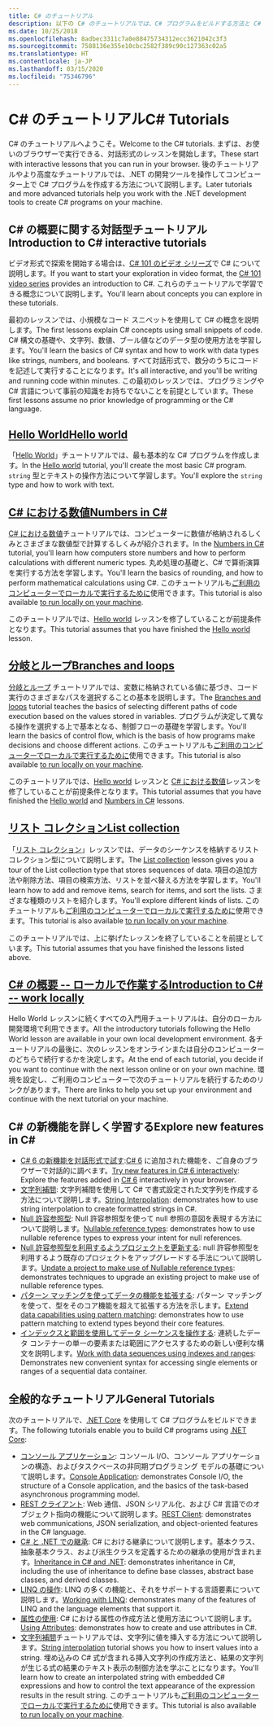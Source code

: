 ```yaml
---
title: C# のチュートリアル
description: 以下の C# のチュートリアルでは、C# プログラムをビルドする方法と C# 言語機能について説明します。
ms.date: 10/25/2018
ms.openlocfilehash: 8adbec3311c7a0e88475734312ecc3621042c3f3
ms.sourcegitcommit: 7588136e355e10cbc2582f389c90c127363c02a5
ms.translationtype: HT
ms.contentlocale: ja-JP
ms.lasthandoff: 03/15/2020
ms.locfileid: "75346796"
---
```

# <a name="c-tutorials"></a><span data-ttu-id="2fc3c-103">C# のチュートリアル</span><span class="sxs-lookup"><span data-stu-id="2fc3c-103">C# Tutorials</span></span>

<span data-ttu-id="2fc3c-104">C# のチュートリアルへようこそ。</span><span class="sxs-lookup"><span data-stu-id="2fc3c-104">Welcome to the C# tutorials.</span></span> <span data-ttu-id="2fc3c-105">まずは、お使いのブラウザーで実行できる、対話形式のレッスンを開始します。</span><span class="sxs-lookup"><span data-stu-id="2fc3c-105">These start with interactive lessons that you can run in your browser.</span></span> <span data-ttu-id="2fc3c-106">後のチュートリアルやより高度なチュートリアルでは、.NET の開発ツールを操作してコンピューター上で C# プログラムを作成する方法について説明します。</span><span class="sxs-lookup"><span data-stu-id="2fc3c-106">Later tutorials and more advanced tutorials help you work with the .NET development tools to create C# programs on your machine.</span></span>

## <a name="introduction-to-c-interactive-tutorials"></a><span data-ttu-id="2fc3c-107">C# の概要に関する対話型チュートリアル</span><span class="sxs-lookup"><span data-stu-id="2fc3c-107">Introduction to C# interactive tutorials</span></span>

<span data-ttu-id="2fc3c-108">ビデオ形式で探索を開始する場合は、[C# 101 のビデオ シリーズ](https://aka.ms/dotnet3-csharp)で C# について説明します。</span><span class="sxs-lookup"><span data-stu-id="2fc3c-108">If you want to start your exploration in video format, the [C# 101 video series](https://aka.ms/dotnet3-csharp) provides an introduction to C#.</span></span> <span data-ttu-id="2fc3c-109">これらのチュートリアルで学習できる概念について説明します。</span><span class="sxs-lookup"><span data-stu-id="2fc3c-109">You'll learn about concepts you can explore in these tutorials.</span></span>

<span data-ttu-id="2fc3c-110">最初のレッスンでは、小規模なコード スニペットを使用して C# の概念を説明します。</span><span class="sxs-lookup"><span data-stu-id="2fc3c-110">The first lessons explain C# concepts using small snippets of code.</span></span> <span data-ttu-id="2fc3c-111">C# 構文の基礎や、文字列、数値、ブール値などのデータ型の使用方法を学習します。</span><span class="sxs-lookup"><span data-stu-id="2fc3c-111">You'll learn the basics of C# syntax and how to work with data types like strings, numbers, and booleans.</span></span> <span data-ttu-id="2fc3c-112">すべて対話形式で、数分のうちにコードを記述して実行することになります。</span><span class="sxs-lookup"><span data-stu-id="2fc3c-112">It's all interactive, and you'll be writing and running code within minutes.</span></span> <span data-ttu-id="2fc3c-113">この最初のレッスンでは、プログラミングや C# 言語について事前の知識をお持ちでないことを前提としています。</span><span class="sxs-lookup"><span data-stu-id="2fc3c-113">These first lessons assume no prior knowledge of programming or the C# language.</span></span>

## <a name="hello-world"></a>[<span data-ttu-id="2fc3c-114">Hello World</span><span class="sxs-lookup"><span data-stu-id="2fc3c-114">Hello world</span></span>](intro-to-csharp/hello-world.yml)

<span data-ttu-id="2fc3c-115">「[Hello World](intro-to-csharp/hello-world.yml)」チュートリアルでは、最も基本的な C# プログラムを作成します。</span><span class="sxs-lookup"><span data-stu-id="2fc3c-115">In the [Hello world](intro-to-csharp/hello-world.yml) tutorial, you'll create the most basic C# program.</span></span> <span data-ttu-id="2fc3c-116">`string` 型とテキストの操作方法について学習します。</span><span class="sxs-lookup"><span data-stu-id="2fc3c-116">You'll explore the `string` type and how to work with text.</span></span>

## <a name="numbers-in-c"></a>[<span data-ttu-id="2fc3c-117">C# における数値</span><span class="sxs-lookup"><span data-stu-id="2fc3c-117">Numbers in C#</span></span>](intro-to-csharp/numbers-in-csharp.yml)

<span data-ttu-id="2fc3c-118">[C# における数値](intro-to-csharp/numbers-in-csharp.yml)チュートリアルでは、コンピューターに数値が格納されるしくみとさまざまな数値型で計算するしくみが紹介されます。</span><span class="sxs-lookup"><span data-stu-id="2fc3c-118">In the [Numbers in C#](intro-to-csharp/numbers-in-csharp.yml) tutorial, you'll learn how computers store numbers and how to perform calculations with different numeric types.</span></span> <span data-ttu-id="2fc3c-119">丸め処理の基礎と、C# で算術演算を実行する方法を学習します。</span><span class="sxs-lookup"><span data-stu-id="2fc3c-119">You'll learn the basics of rounding, and how to perform mathematical calculations using C#.</span></span> <span data-ttu-id="2fc3c-120">このチュートリアルも[ご利用のコンピューターでローカルで実行するために](intro-to-csharp/numbers-in-csharp-local.md)使用できます。</span><span class="sxs-lookup"><span data-stu-id="2fc3c-120">This tutorial is also available [to run locally on your machine](intro-to-csharp/numbers-in-csharp-local.md).</span></span>

<span data-ttu-id="2fc3c-121">このチュートリアルでは、[Hello world](intro-to-csharp/hello-world.yml) レッスンを修了していることが前提条件となります。</span><span class="sxs-lookup"><span data-stu-id="2fc3c-121">This tutorial assumes that you have finished the [Hello world](intro-to-csharp/hello-world.yml) lesson.</span></span>

## <a name="branches-and-loops"></a>[<span data-ttu-id="2fc3c-122">分岐とループ</span><span class="sxs-lookup"><span data-stu-id="2fc3c-122">Branches and loops</span></span>](intro-to-csharp/branches-and-loops.yml)

<span data-ttu-id="2fc3c-123">[分岐とループ](intro-to-csharp/branches-and-loops.yml) チュートリアルでは、変数に格納されている値に基づき、コード実行のさまざまなパスを選択することの基本を説明します。</span><span class="sxs-lookup"><span data-stu-id="2fc3c-123">The [Branches and loops](intro-to-csharp/branches-and-loops.yml) tutorial teaches the basics of selecting different paths of code execution based on the values stored in variables.</span></span> <span data-ttu-id="2fc3c-124">プログラムが決定して異なる操作を選択する上で基本となる、制御フローの基礎を学習します。</span><span class="sxs-lookup"><span data-stu-id="2fc3c-124">You'll learn the basics of control flow, which is the basis of how programs make decisions and choose different actions.</span></span> <span data-ttu-id="2fc3c-125">このチュートリアルも[ご利用のコンピューターでローカルで実行するために](intro-to-csharp/branches-and-loops-local.md)使用できます。</span><span class="sxs-lookup"><span data-stu-id="2fc3c-125">This tutorial is also available [to run locally on your machine](intro-to-csharp/branches-and-loops-local.md).</span></span>

<span data-ttu-id="2fc3c-126">このチュートリアルでは、[Hello world](intro-to-csharp/hello-world.yml) レッスンと [C# における数値](intro-to-csharp/numbers-in-csharp.yml)レッスンを修了していることが前提条件となります。</span><span class="sxs-lookup"><span data-stu-id="2fc3c-126">This tutorial assumes that you have finished the [Hello world](intro-to-csharp/hello-world.yml) and [Numbers in C#](intro-to-csharp/numbers-in-csharp.yml) lessons.</span></span>

## <a name="list-collection"></a>[<span data-ttu-id="2fc3c-127">リスト コレクション</span><span class="sxs-lookup"><span data-stu-id="2fc3c-127">List collection</span></span>](intro-to-csharp/list-collection.yml)

<span data-ttu-id="2fc3c-128">「[リスト コレクション](intro-to-csharp/list-collection.yml)」レッスンでは、データのシーケンスを格納するリスト コレクション型について説明します。</span><span class="sxs-lookup"><span data-stu-id="2fc3c-128">The [List collection](intro-to-csharp/list-collection.yml) lesson gives you a tour of the List collection type that stores sequences of data.</span></span> <span data-ttu-id="2fc3c-129">項目の追加方法や削除方法、項目の検索方法、リストを並べ替える方法を学習します。</span><span class="sxs-lookup"><span data-stu-id="2fc3c-129">You'll learn how to add and remove items, search for items, and sort the lists.</span></span> <span data-ttu-id="2fc3c-130">さまざまな種類のリストを紹介します。</span><span class="sxs-lookup"><span data-stu-id="2fc3c-130">You'll explore different kinds of lists.</span></span> <span data-ttu-id="2fc3c-131">このチュートリアルも[ご利用のコンピューターでローカルで実行するために](intro-to-csharp/arrays-and-collections.md)使用できます。</span><span class="sxs-lookup"><span data-stu-id="2fc3c-131">This tutorial is also available [to run locally on your machine](intro-to-csharp/arrays-and-collections.md).</span></span>

<span data-ttu-id="2fc3c-132">このチュートリアルでは、上に挙げたレッスンを終了していることを前提としています。</span><span class="sxs-lookup"><span data-stu-id="2fc3c-132">This tutorial assumes that you have finished the lessons listed above.</span></span>

## <a name="introduction-to-c----work-locally"></a>[<span data-ttu-id="2fc3c-133">C# の概要 -- ローカルで作業する</span><span class="sxs-lookup"><span data-stu-id="2fc3c-133">Introduction to C# -- work locally</span></span>](intro-to-csharp/local-environment.md)

<span data-ttu-id="2fc3c-134">Hello World レッスンに続くすべての入門用チュートリアルは、自分のローカル開発環境で利用できます。</span><span class="sxs-lookup"><span data-stu-id="2fc3c-134">All the introductory tutorials following the Hello World lesson are available in your own local development environment.</span></span> <span data-ttu-id="2fc3c-135">各チュートリアルの最後に、次のレッスンをオンラインまたは自分のコンピューターのどちらで続行するかを決定します。</span><span class="sxs-lookup"><span data-stu-id="2fc3c-135">At the end of each tutorial, you decide if you want to continue with the next lesson online or on your own machine.</span></span> <span data-ttu-id="2fc3c-136">環境を設定し、ご利用のコンピューターで次のチュートリアルを続行するためのリンクがあります。</span><span class="sxs-lookup"><span data-stu-id="2fc3c-136">There are links to help you set up your environment and continue with the next tutorial on your machine.</span></span>

## <a name="explore-new-features-in-c"></a><span data-ttu-id="2fc3c-137">C\# の新機能を詳しく学習する</span><span class="sxs-lookup"><span data-stu-id="2fc3c-137">Explore new features in C\#</span></span>

* <span data-ttu-id="2fc3c-138">[C# 6 の新機能を対話形式で試す](exploration/csharp-6.yml):[C# 6](../whats-new/csharp-6.md) に追加された機能を、ご自身のブラウザーで対話的に調べます。</span><span class="sxs-lookup"><span data-stu-id="2fc3c-138">[Try new features in C# 6 interactively](exploration/csharp-6.yml): Explore the features added in [C# 6](../whats-new/csharp-6.md) interactively in your browser.</span></span>
* <span data-ttu-id="2fc3c-139">[文字列補間](string-interpolation.md): 文字列補間を使用して C# で書式設定された文字列を作成する方法について説明します。</span><span class="sxs-lookup"><span data-stu-id="2fc3c-139">[String Interpolation](string-interpolation.md): demonstrates how to use string interpolation to create formatted strings in C#.</span></span>
* <span data-ttu-id="2fc3c-140">[Null 許容参照型](nullable-reference-types.md): Null 許容参照型を使って null 参照の意図を表現する方法について説明します。</span><span class="sxs-lookup"><span data-stu-id="2fc3c-140">[Nullable reference types](nullable-reference-types.md): demonstrates how to use nullable reference types to express your intent for null references.</span></span>
* <span data-ttu-id="2fc3c-141">[Null 許容参照型を利用するようプロジェクトを更新する](upgrade-to-nullable-references.md): null 許容参照型を利用するよう既存のプロジェクトをアップグレードする手法について説明します。</span><span class="sxs-lookup"><span data-stu-id="2fc3c-141">[Update a project to make use of Nullable reference types](upgrade-to-nullable-references.md): demonstrates techniques to upgrade an existing project to make use of nullable reference types.</span></span>
* <span data-ttu-id="2fc3c-142">[パターン マッチングを使ってデータの機能を拡張する](pattern-matching.md): パターン マッチングを使って、型をそのコア機能を超えて拡張する方法を示します。</span><span class="sxs-lookup"><span data-stu-id="2fc3c-142">[Extend data capabilities using pattern matching](pattern-matching.md): demonstrates how to use pattern matching to extend types beyond their core features.</span></span>
* <span data-ttu-id="2fc3c-143">[インデックスと範囲を使用してデータ シーケンスを操作する](ranges-indexes.md): 連続したデータ コンテナーの単一の要素または範囲にアクセスするための新しい便利な構文を説明します。</span><span class="sxs-lookup"><span data-stu-id="2fc3c-143">[Work with data sequences using indexes and ranges](ranges-indexes.md): Demonstrates new convenient syntax for accessing single elements or ranges of a sequential data container.</span></span>

## <a name="general-tutorials"></a><span data-ttu-id="2fc3c-144">全般的なチュートリアル</span><span class="sxs-lookup"><span data-stu-id="2fc3c-144">General Tutorials</span></span>

<span data-ttu-id="2fc3c-145">次のチュートリアルで、[.NET Core](../../core/index.md) を使用して C# プログラムをビルドできます。</span><span class="sxs-lookup"><span data-stu-id="2fc3c-145">The following tutorials enable you to build C# programs using [.NET Core](../../core/index.md):</span></span>

* <span data-ttu-id="2fc3c-146">[コンソール アプリケーション](console-teleprompter.md): コンソール I/O、コンソール アプリケーションの構造、およびタスクベースの非同期プログラミング モデルの基礎について説明します。</span><span class="sxs-lookup"><span data-stu-id="2fc3c-146">[Console Application](console-teleprompter.md): demonstrates Console I/O, the structure of a Console application, and the basics of the task-based asynchronous programming model.</span></span>
* <span data-ttu-id="2fc3c-147">[REST クライアント](console-webapiclient.md): Web 通信、JSON シリアル化、および C# 言語でのオブジェクト指向の機能について説明します。</span><span class="sxs-lookup"><span data-stu-id="2fc3c-147">[REST Client](console-webapiclient.md): demonstrates web communications, JSON serialization, and object-oriented features in the C# language.</span></span>
* <span data-ttu-id="2fc3c-148">[C# と .NET での継承](inheritance.md): C# における継承について説明します。基本クラス、抽象基本クラス、および派生クラスを定義するための継承の使用が含まれます。</span><span class="sxs-lookup"><span data-stu-id="2fc3c-148">[Inheritance in C# and .NET](inheritance.md): demonstrates inheritance in C#, including the use of inheritance to define base classes, abstract base classes, and derived classes.</span></span>
* <span data-ttu-id="2fc3c-149">[LINQ の操作](working-with-linq.md): LINQ の多くの機能と、それをサポートする言語要素について説明します。</span><span class="sxs-lookup"><span data-stu-id="2fc3c-149">[Working with LINQ](working-with-linq.md): demonstrates many of the features of LINQ and the language elements that support it.</span></span>
* <span data-ttu-id="2fc3c-150">[属性の使用](attributes.md): C# における属性の作成方法と使用方法について説明します。</span><span class="sxs-lookup"><span data-stu-id="2fc3c-150">[Using Attributes](attributes.md): demonstrates how to create and use attributes in C#.</span></span>
* <span data-ttu-id="2fc3c-151">[文字列補間](exploration/interpolated-strings.yml)チュートリアルでは、文字列に値を挿入する方法について説明します。</span><span class="sxs-lookup"><span data-stu-id="2fc3c-151">[String interpolation](exploration/interpolated-strings.yml) tutorial shows you how to insert values into a string.</span></span> <span data-ttu-id="2fc3c-152">埋め込みの C# 式が含まれる挿入文字列の作成方法と、結果の文字列が生じる式の結果のテキスト表示の制御方法を学ぶことになります。</span><span class="sxs-lookup"><span data-stu-id="2fc3c-152">You'll learn how to create an interpolated string with embedded C# expressions and how to control the text appearance of the expression results in the result string.</span></span> <span data-ttu-id="2fc3c-153">このチュートリアルも[ご利用のコンピューターでローカルで実行するために](exploration/interpolated-strings-local.md)使用できます。</span><span class="sxs-lookup"><span data-stu-id="2fc3c-153">This tutorial is also available [to run locally on your machine](exploration/interpolated-strings-local.md).</span></span>
